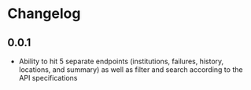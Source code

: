 # Changelog

## 0.0.1

- Ability to hit 5 separate endpoints (institutions, failures, history, locations, and summary) as well as filter and search according to the API specifications
